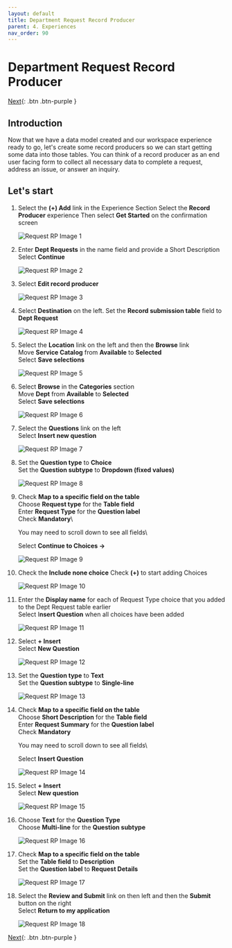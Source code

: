```yaml
---
layout: default
title: Department Request Record Producer
parent: 4. Experiences
nav_order: 90
---
```


# Department Request Record Producer

[Next][NEXT]{: .btn .btn-purple }

## Introduction

Now that we have a data model created and our workspace experience ready to go, let's create some record producers so we can start getting some data into those tables. You can think of a record producer as an end user facing form to collect all necessary data to complete a request, address an issue, or answer an inquiry.

## Let's start

1. Select the **(+) Add** link in the Experience Section
    Select the **Record Producer** experience
    Then select **Get Started** on the confirmation screen

    ![Request RP Image 1](images/reqrp_1.png)

2. Enter **Dept Requests** in the name field and provide a Short Description
    Select **Continue**

    ![Request RP Image 2](images/reqrp_2.png)

3. Select **Edit record producer**
    
    ![Request RP Image 3](images/reqrp_3.png)

4. Select **Destination** on the left. Set the **Record submission table** field to **Dept Request**

    ![Request RP Image 4](images/reqrp_4.png)

5. Select the **Location** link on the left and then the **Browse** link\
    Move **Service Catalog** from **Available** to **Selected**\
    Select **Save selections**

    ![Request RP Image 5](images/reqrp_5.png)

6. Select **Browse** in the **Categories** section\
    Move **Dept** from **Available** to **Selected**\
    Select **Save selections**

    ![Request RP Image 6](images/reqrp_6.png)

7. Select the **Questions** link on the left\
    Select **Insert new question**

    ![Request RP Image 7](images/reqrp_7.png)

8. Set the **Question type** to **Choice**\
    Set the **Question subtype** to **Dropdown (fixed values)**

    ![Request RP Image 8](images/reqrp_8.png)

9. Check **Map to a specific field on the table**\
    Choose **Request type** for the **Table field**\
    Enter **Request Type** for the **Question label**\
    Check **Mandatory**\

    You may need to scroll down to see all fields\

    Select **Continue to Choices ->**

    ![Request RP Image 9](images/reqrp_9.png)

10. Check the **Include none choice**
    Check **(+)** to start adding Choices
    
    ![Request RP Image 10](images/reqrp_10.png)

11. Enter the **Display name** for each of Request Type choice that you added to the Dept Request table earlier\
    Select I**nsert Question** when all choices have been added

    ![Request RP Image 11](images/reqrp_11.png)

12. Select **+ Insert**\
    Select **New Question**

    ![Request RP Image 12](images/reqrp_12.png)

13. Set the **Question type** to **Text**\
    Set the **Question subtype** to **Single-line**

    ![Request RP Image 13](images/reqrp_13.png)

14. Check **Map to a specific field on the table**\
    Choose **Short Description** for the **Table field**\
    Enter **Request Summary** for the **Question label**\
    Check **Mandatory**

    You may need to scroll down to see all fields\

    Select **Insert Question**

    ![Request RP Image 14](images/reqrp_14.png)

15. Select **+ Insert**\
    Select **New question**

    ![Request RP Image 15](images/reqrp_15.png)

16. Choose **Text** for the **Question Type**\
    Choose **Multi-line** for the **Question subtype**

    ![Request RP Image 16](images/reqrp_16.png)

17. Check **Map to a specific field on the table**\
    Set the **Table field** to **Description**\
    Set the **Question label** to **Request Details**

    ![Request RP Image 17](images/reqrp_17.png)

18. Select the **Review and Submit** link on then left and then the **Submit** button on the right\
    Select **Return to my application**

    ![Request RP Image 18](images/reqrp_18.png)

[Next][NEXT]{: .btn .btn-purple }

[NEXT]: ../10_dept_iss_rp
